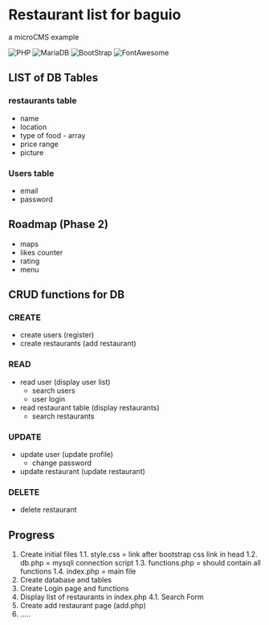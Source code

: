 # Restaurant list for baguio
a microCMS example

![PHP](https://img.shields.io/badge/built%20with-PHP%205.5-blue)
![MariaDB](https://img.shields.io/badge/built%20with-MariaDB-yellowgreen)
![BootStrap](https://img.shields.io/badge/built%20with-BootStrap-blueviolet)
![FontAwesome](https://img.shields.io/badge/built%20with-FontAwesome-blue)


## LIST of DB Tables
### restaurants table
- name
- location
- type of food - array
- price range
- picture
### Users table
- email
- password

## 
## Roadmap (Phase 2)
- maps
- likes counter
- rating
- menu

##
## CRUD functions for DB
### CREATE
- create users (register)
- create restaurants (add restaurant)
### READ
- read user (display user list)
  - search users
  - user login
- read restaurant table (display restaurants)
  - search restaurants
### UPDATE
- update user (update profile)
  - change password
- update restaurant (update restaurant)
### DELETE
- delete restaurant

##
## Progress
1. Create initial files
1.1. style.css = link after bootstrap css link in head
1.2. db.php = mysqli connection script
1.3. functions.php = should contain all functions
1.4. index.php = main file
2. Create database and tables
3. Create Login page and functions
4. Display list of restaurants in index.php
4.1. Search Form
5. Create add restaurant page (add.php)
6. .....